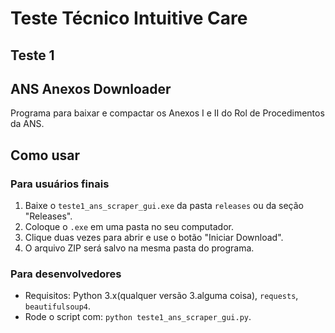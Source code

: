 # Teste Técnico Intuitive Care 

## Teste 1

## ANS Anexos Downloader
Programa para baixar e compactar os Anexos I e II do Rol de Procedimentos da ANS.



## Como usar

### Para usuários finais
1. Baixe o `teste1_ans_scraper_gui.exe` da pasta `releases` ou da seção "Releases".
2. Coloque o `.exe` em uma pasta no seu computador.
3. Clique duas vezes para abrir e use o botão "Iniciar Download".
4. O arquivo ZIP será salvo na mesma pasta do programa.


### Para desenvolvedores
- Requisitos: Python 3.x(qualquer versão 3.alguma coisa), `requests`, `beautifulsoup4`.
- Rode o script com: `python teste1_ans_scraper_gui.py`.
